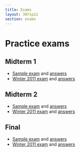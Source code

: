 ```yaml
---
title: Exams
layout: 307sp12
section: exams
---
```


# Practice exams

## Midterm 1

- [Sample exam][sam1] and [answers][sam1a]
- [Winter 2011 exam][wi1] and [answers][wi1a]

## Midterm 2

- [Sample exam][sam2] and [answers][sam2a]
- [Winter 2011 exam][wi2] and [answers][wi2a]

## Final

- [Sample exam][samf] and [answers][samfa]
- [Winter 2011 exam][wif] and [answers][wifa]

[sam1]: {{site.url}}/math307/wi11/exams/midterm1-sample.pdf
[sam1a]: {{site.url}}/math307/wi11/exams/midterm1-sample-ans.pdf
[wi1]: {{site.url}}/math307/wi11/exams/midterm1.pdf
[wi1a]: {{site.url}}/math307/wi11/exams/midterm1-ans.pdf
[sam2]: {{site.url}}/math307/wi11/exams/midterm2-sample.pdf
[sam2a]: {{site.url}}/math307/wi11/exams/midterm2-sample-ans.pdf
[wi2]: {{site.url}}/math307/wi11/exams/midterm2.pdf
[wi2a]: {{site.url}}/math307/wi11/exams/midterm2-ans.pdf
[samf]: {{site.url}}/math307/wi11/exams/sample-final.pdf
[samfa]: {{site.url}}/math307/wi11/exams/sample-final-ans.pdf
[wif]: {{site.url}}/math307/wi11/exams/final.pdf
[wifa]: {{site.url}}/math307/wi11/exams/final-ans.pdf
